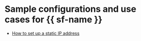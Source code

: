 # Sample configurations and use cases for {{ sf-name }}

* [How to set up a static IP address](static-ip-address.md)